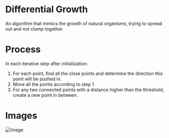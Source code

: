 # Differential Growth
An algorithm that mimics the growth of natural organisms, trying to spread out and not clump together.

# Process
In each iterative step after initialization:
1. For each point, find all the close points and determine the direction this point will be pushed in.
2. Move all the points according to step 1.
3. For any two connected points with a distance higher than the threshold, create a new point in between.

# Images

![image](https://github.com/Somorovd/sumruv-generative-art/assets/18534469/6d020764-10af-41a1-9cb7-f589f006652c)
